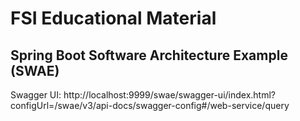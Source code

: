 
# FSI Educational Material

## Spring Boot Software Architecture Example (SWAE)

Swagger UI: http://localhost:9999/swae/swagger-ui/index.html?configUrl=/swae/v3/api-docs/swagger-config#/web-service/query